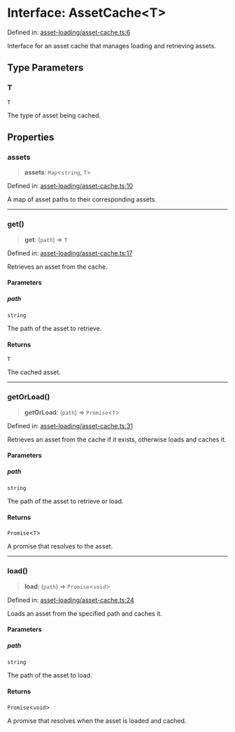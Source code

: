 # Interface: AssetCache\<T\>

Defined in: [asset-loading/asset-cache.ts:6](https://github.com/Forge-Game-Engine/Forge/blob/6eae4e51dbdc502818b1c2f3a3ffce9e4a1fd125/src/asset-loading/asset-cache.ts#L6)

Interface for an asset cache that manages loading and retrieving assets.

## Type Parameters

### T

`T`

The type of asset being cached.

## Properties

### assets

> **assets**: `Map`\<`string`, `T`\>

Defined in: [asset-loading/asset-cache.ts:10](https://github.com/Forge-Game-Engine/Forge/blob/6eae4e51dbdc502818b1c2f3a3ffce9e4a1fd125/src/asset-loading/asset-cache.ts#L10)

A map of asset paths to their corresponding assets.

***

### get()

> **get**: (`path`) => `T`

Defined in: [asset-loading/asset-cache.ts:17](https://github.com/Forge-Game-Engine/Forge/blob/6eae4e51dbdc502818b1c2f3a3ffce9e4a1fd125/src/asset-loading/asset-cache.ts#L17)

Retrieves an asset from the cache.

#### Parameters

##### path

`string`

The path of the asset to retrieve.

#### Returns

`T`

The cached asset.

***

### getOrLoad()

> **getOrLoad**: (`path`) => `Promise`\<`T`\>

Defined in: [asset-loading/asset-cache.ts:31](https://github.com/Forge-Game-Engine/Forge/blob/6eae4e51dbdc502818b1c2f3a3ffce9e4a1fd125/src/asset-loading/asset-cache.ts#L31)

Retrieves an asset from the cache if it exists, otherwise loads and caches it.

#### Parameters

##### path

`string`

The path of the asset to retrieve or load.

#### Returns

`Promise`\<`T`\>

A promise that resolves to the asset.

***

### load()

> **load**: (`path`) => `Promise`\<`void`\>

Defined in: [asset-loading/asset-cache.ts:24](https://github.com/Forge-Game-Engine/Forge/blob/6eae4e51dbdc502818b1c2f3a3ffce9e4a1fd125/src/asset-loading/asset-cache.ts#L24)

Loads an asset from the specified path and caches it.

#### Parameters

##### path

`string`

The path of the asset to load.

#### Returns

`Promise`\<`void`\>

A promise that resolves when the asset is loaded and cached.
